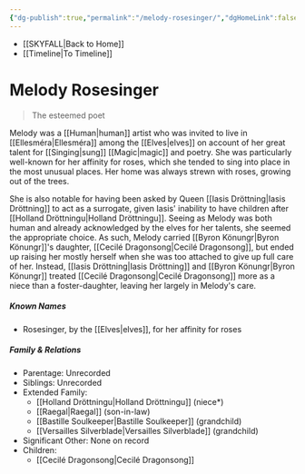 ```yaml
---
{"dg-publish":true,"permalink":"/melody-rosesinger/","dgHomeLink":false,"dgPassFrontmatter":false}
---
```


- [[SKYFALL|Back to Home]]
- [[Timeline|To Timeline]]

# Melody Rosesinger
>The esteemed poet

Melody was a [[Human|human]] artist who was invited to live in [[Ellesméra|Ellesméra]] among the [[Elves|elves]] on account of her great talent for [[Singing|sung]] [[Magic|magic]] and poetry. She was particularly well-known for her affinity for roses, which she tended to sing into place in the most unusual places. Her home was always strewn with roses, growing out of the trees. 

She is also notable for having been asked by Queen [[Iasis Dröttning|Iasis Dröttning]] to act as a surrogate, given Iasis' inability to have children after [[Holland Dröttningu|Holland Dröttningu]]. Seeing as Melody was both human and already acknowledged by the elves for her talents, she seemed the appropriate choice. As such, Melody carried [[Byron Könungr|Byron Könungr]]'s daughter, [[Cecilé Dragonsong|Cecilé Dragonsong]], but ended up raising her mostly herself when she was too attached to give up full care of her. Instead, [[Iasis Dröttning|Iasis Dröttning]] and [[Byron Könungr|Byron Könungr]] treated [[Cecilé Dragonsong|Cecilé Dragonsong]] more as a niece than a foster-daughter, leaving her largely in Melody's care. 

##### Known Names
- Rosesinger, by the [[Elves|elves]], for her affinity for roses

##### Family & Relations
- Parentage: Unrecorded
- Siblings: Unrecorded
- Extended Family: 
	- [[Holland Dröttningu|Holland Dröttningu]] (niece*)
	- [[Raegal|Raegal]] (son-in-law)
	- [[Bastille Soulkeeper|Bastille Soulkeeper]] (grandchild)
	- [[Versailles Silverblade|Versailles Silverblade]] (grandchild)
- Significant Other: None on record
- Children: 
	- [[Cecilé Dragonsong|Cecilé Dragonsong]]